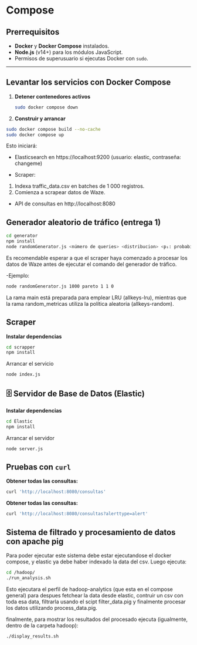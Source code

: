 # Compose

## Prerrequisitos
- **Docker** y **Docker Compose** instalados.
- **Node.js** (v14+) para los módulos JavaScript.
- Permisos de superusuario si ejecutas Docker con `sudo`.

---

## Levantar los servicios con Docker Compose

1. **Detener contenedores activos**  
   ```bash
   sudo docker compose down
   ```
2. **Construir y arrancar**
```bash
sudo docker compose build --no-cache
sudo docker compose up
```
Esto iniciará:

- Elasticsearch en https://localhost:9200 (usuario: elastic, contraseña: changeme)

- Scraper:
1. Indexa traffic_data.csv en batches de 1 000 registros.
2. Comienza a scrapear datos de Waze.

- API de consultas en http://localhost:8080

## Generador aleatorio de tráfico (entrega 1)

```bash
cd generator
npm install
node randomGenerator.js <número de queries> <distribucion> <p₁: probabilidad de comuna> <p₂: probabilidad de alerta> <p₃: probabilidad de tipo>
```
Es recomendable esperar a que el scraper haya comenzado a procesar los datos de Waze antes de ejecutar el comando del generador de tráfico.

-Ejemplo:
```bash
node randomGenerator.js 1000 pareto 1 1 0
```
La rama main está preparada para emplear LRU (allkeys-lru), mientras que la rama random_metricas utiliza la política aleatoria (allkeys-random). 

## Scraper
**Instalar dependencias**
```bash
cd scrapper
npm install
```
Arrancar el servicio
```bash
node index.js
```
## 🗄️ Servidor de Base de Datos (Elastic)

**Instalar dependencias**
```bash
cd Elastic
npm install
```
Arrancar el servidor
```bash
node server.js
```
## Pruebas con `curl`

**Obtener todas las consultas:**
```bash
curl 'http://localhost:8080/consultas'
```
**Obtener todas las consultas:**
```bash
curl 'http://localhost:8080/consultas?alerttype=alert'
```

## Sistema de filtrado y procesamiento de datos con apache pig

Para poder ejecutar este sistema debe estar ejecutandose el docker compose, y elastic ya debe haber indexado la data del csv. Luego ejecuta:
``` bash
cd /hadoop/
./run_analysis.sh
```

Esto ejecutara el perfil de hadoop-analytics (que esta en el compose general) para despues fetchear la data desde elastic, contruir un csv con toda esa data, filtrarla usando el scipt filter_data.pig y finalmente procesar los datos utilizando process_data.pig.

finalmente, para mostrar los resultados del procesado ejecuta (igualmente, dentro de la carpeta hadoop):
``` bash
./display_results.sh
```
